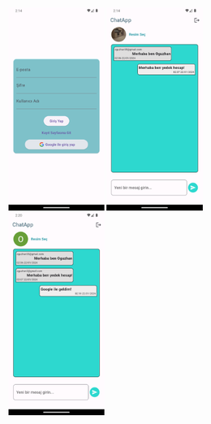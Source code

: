 <img src="assets/1.png" alt="alt text" height="400">
<img src="assets/2.png" alt="alt text" height="400">
<img src="assets/3.png" alt="alt text" height="400">
